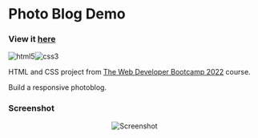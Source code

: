 # Photo Blog Demo

### View it [here](https://guillaumeauger85.github.io/PhotoBlogDemo/)

![html5](https://user-images.githubusercontent.com/49698792/182226231-08371373-e9ac-400d-a151-ad327d051714.png)![css3](https://user-images.githubusercontent.com/49698792/182226241-6478de58-1d86-4876-834a-b59880a09b8a.png)

HTML and CSS project from [The Web Developer Bootcamp 2022](https://www.udemy.com/course/the-web-developer-bootcamp/) course.

Build a responsive photoblog.

### Screenshot

<p align="center">
  <img src="https://user-images.githubusercontent.com/49698792/181401803-8ec4acb4-f0fd-4d33-9aeb-7c6e0cbe26ba.PNG" alt="Screenshot">
</p>






